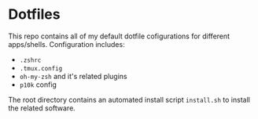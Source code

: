 # Dotfiles

This repo contains all of my default dotfile cofigurations for different apps/shells. Configuration includes:

- `.zshrc`
- `.tmux.config`
- `oh-my-zsh` and it's related plugins
- `p10k` config

The root directory contains an automated install script `install.sh` to install the related software.